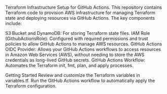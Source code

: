 Terraform Infrastructure Setup for GitHub Actions.
This repository contains Terraform code to provision AWS infrastructure for managing Terraform state and deploying resources via GitHub Actions. The key components include:

S3 Bucket and DynamoDB: For storing Terraform state files.
IAM Role (GithubActionsRole): Configured with required permissions and trust policies to allow GitHub Actions to manage AWS resources.
GitHub Actions OIDC Provider: Allows your GitHub Actions workflows to access resources in Amazon Web Services (AWS), without needing to store the AWS credentials as long-lived GitHub secrets.
GitHub Actions Workflow: Automates the Terraform init, fmt, plan, and apply processes.

Getting Started
Review and customize the Terraform variables in variables.tf.
Run the GitHub Actions workflow to automatically apply the Terraform configuration.
